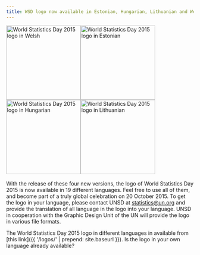 ```yaml
---
title: WSD logo now available in Estonian, Hungarian, Lithuanian and Welsh
---
```


<img src="/logos/ro/WorldStatsDay_Logo_CY_b.jpg" alt="World Statistics Day 2015 logo in Welsh" style="width:200px"><img src="/logos/sk/WorldStatsDay_Logo_ET.png" alt="World Statistics Day 2015 logo in Estonian" style="width:200px"><br><img src="/logos/ro/WorldStatsDay_Logo_HU.jpg" alt="World Statistics Day 2015 logo in Hungarian" style="width:200px"><img src="/logos/sk/WorldStatsDay_Logo_LT.png" alt="World Statistics Day 2015 logo in Lithuanian" style="width:200px"><br><br> With the release of these four new versions, the logo of World Statistics Day 2015 is now available in 19 different languages. Feel free to use all of them, and become part of a truly global celebration on 20 October 2015. To get the logo in your language, please contact UNSD at <statistics@un.org> and provide the translation of all language in the logo into your language. UNSD in cooperation with the Graphic Design Unit of the UN will provide the logo in various file formats.

The World Statistics Day 2015 logo in different languages in available from [this link]({{ '/logos/' | prepend: site.baseurl }}). Is the logo in your own language already available?
